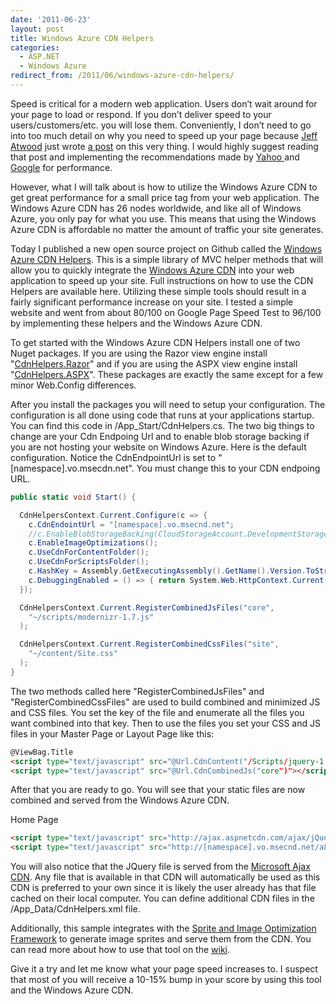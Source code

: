 ```yaml
---
date: '2011-06-23'
layout: post
title: Windows Azure CDN Helpers
categories:
  - ASP.NET
  - Windows Azure
redirect_from: /2011/06/windows-azure-cdn-helpers/
---
```


Speed is critical for a modern web application. Users don’t wait around for your page to load or respond. If you don’t deliver speed to your users/customers/etc. you will lose them. Conveniently, I don’t need to go into too much detail on why you need to speed up your page because [Jeff Atwood](https://twitter.com/#!/codinghorror) just wrote [a post](http://www.codinghorror.com/blog/2011/06/performance-is-a-feature.html) on this very thing. I would highly suggest reading that post and implementing the recommendations made by [Yahoo ](http://developer.yahoo.com/yslow/)and [Google](http://code.google.com/speed/page-speed/) for performance.

However, what I will talk about is how to utilize the Windows Azure CDN to get great performance for a small price tag from your web application. The Windows Azure CDN has 26 nodes worldwide, and like all of Windows Azure, you only pay for what you use. This means that using the Windows Azure CDN is affordable no matter the amount of traffic your site generates.

Today I published a new open source project on Github called the [Windows Azure CDN Helpers](https://github.com/ntotten/wa-cdnhelpers). This is a simple library of MVC helper methods that will allow you to quickly integrate the [Windows Azure CDN](http://www.microsoft.com/windowsazure/cdn/) into your web application to speed up your site. Full instructions on how to use the CDN Helpers are available here. Utilizing these simple tools should result in a fairly significant performance increase on your site. I tested a simple website and went from about 80/100 on Google Page Speed Test to 96/100 by implementing these helpers and the Windows Azure CDN.

To get started with the Windows Azure CDN Helpers install one of two Nuget packages. If you are using the Razor view engine install "[CdnHelpers.Razor](http://nuget.org/List/Packages/CdnHelpers.Razor)" and if you are using the ASPX view engine install "[CdnHelpers.ASPX](http://nuget.org/List/Packages/CdnHelpers.ASPX)". These packages are exactly the same except for a few minor Web.Config differences.

After you install the packages you will need to setup your configuration. The configuration is all done using code that runs at your applications startup. You can find this code in /App_Start/CdnHelpers.cs.
The two big things to change are your Cdn Endpoing Url and to enable blob storage backing if you are not hosting your website on Windows Azure. Here is the default configuration. Notice the CdnEndpointUrl is set to "[namespace].vo.msecdn.net". You must change this to your CDN endpoing URL.

```cs
public static void Start() {

  CdnHelpersContext.Current.Configure(c => {
    c.CdnEndointUrl = "[namespace].vo.msecnd.net";
    //c.EnableBlobStorageBacking(CloudStorageAccount.DevelopmentStorageAccount);
    c.EnableImageOptimizations();
    c.UseCdnForContentFolder();
    c.UseCdnForScriptsFolder();
    c.HashKey = Assembly.GetExecutingAssembly().GetName().Version.ToString();
    c.DebuggingEnabled = () => { return System.Web.HttpContext.Current.Request.IsLocal; };
  });

  CdnHelpersContext.Current.RegisterCombinedJsFiles("core",
    "~/scripts/modernizr-1.7.js"
  );

  CdnHelpersContext.Current.RegisterCombinedCssFiles("site",
    "~/content/Site.css"
  );
}
```

The two methods called here "RegisterCombinedJsFiles" and "RegisterCombinedCssFiles" are used to build combined and minimized JS and CSS files. You set the key of the file and enumerate all the files you want combined into that key. Then to use the files you set your CSS and JS files in your Master Page or Layout Page like this:

```html
@ViewBag.Title
<script type="text/javascript" src="@Url.CdnContent("/Scripts/jquery-1.5.1.min.js")"></script>
<script type="text/javascript" src="@Url.CdnCombinedJs("core")"></script>
```

After that you are ready to go. You will see that your static files are now combined and served from the Windows Azure CDN.

Home Page

```html
<script type="text/javascript" src="http://ajax.aspnetcdn.com/ajax/jQuery/jquery-1.5.1.min.js"></script>
<script type="text/javascript" src="http://[namespace].vo.msecnd.net/a87341b5b4c095639e86220e2db79980.js"></script>
```

You will also notice that the JQuery file is served from the [Microsoft Ajax CDN](http://www.asp.net/ajaxlibrary/CDN.ashx). Any file that is available in that CDN will automatically be used as this CDN is preferred to your own since it is likely the user already has that file cached on their local computer. You can define additional CDN files in the /App_Data/CdnHelpers.xml file.

Additionally, this sample integrates with the [Sprite and Image Optimization Framework](http://aspnet.codeplex.com/releases/view/65787) to generate image sprites and serve them from the CDN. You can read more about how to use that tool on the [wiki](https://github.com/ntotten/wa-cdnhelpers/wiki).

Give it a try and let me know what your page speed increases to. I suspect that most of you will receive a 10-15% bump in your score by using this tool and the Windows Azure CDN.

